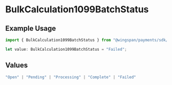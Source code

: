 # BulkCalculation1099BatchStatus

## Example Usage

```typescript
import { BulkCalculation1099BatchStatus } from "@wingspan/payments/sdk/models/shared";

let value: BulkCalculation1099BatchStatus = "Failed";
```

## Values

```typescript
"Open" | "Pending" | "Processing" | "Complete" | "Failed"
```